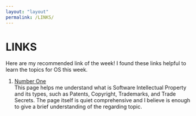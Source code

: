 ```yaml
---
layout: "layout"
permalink: /LINKS/
---
```


# LINKS

Here are my recommended link of the week! I found these links helpful to learn the topics for OS this week. 

1. [Number One](https://cpl.thalesgroup.com/software-monetization/protecting-software-intellectual-property)<br>
This page helps me understand what is Software Intellectual Property and its types, such as Patents, Copyright, Trademarks, and Trade Secrets. The page itself is quiet comprehensive and I believe is enough to give a brief understanding of the regarding topic. 
